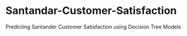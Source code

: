 # Santandar-Customer-Satisfaction
Predicting Santander Customer Satisfaction using Decision Tree Models
